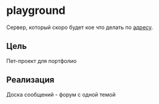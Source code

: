# playground
  Сервер, который скоро будет кое что делать по [адресу](https://imakiri.ddns.net).
 
## Цель
  Пет-проект для портфолио
 
## Реализация
  Доска сообщений - форум с одной темой
 
